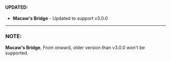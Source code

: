 #### UPDATED:
- **Macaw's Bridge** - Updated to support v3.0.0

---
### NOTE: 
**Macaw's Bridge**, From onward, older version than v3.0.0 won't be supported. 